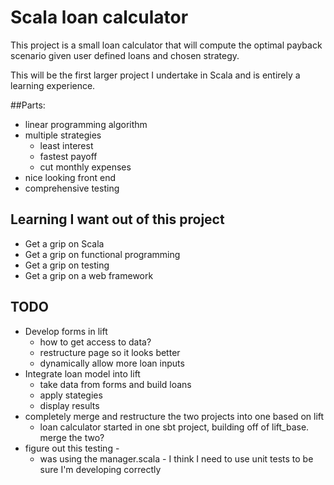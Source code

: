 # Scala loan calculator

This project is a small loan calculator that will compute the optimal payback scenario given user defined loans and chosen strategy.

This will be the first larger project I undertake in Scala and is entirely a learning experience.


##Parts:
  * linear programming algorithm
  * multiple strategies
    * least interest
    * fastest payoff
    * cut monthly expenses
  * nice looking front end
  * comprehensive testing

## Learning I want out of this project
  * Get a grip on Scala
  * Get a grip on functional programming
  * Get a grip on testing
  * Get a grip on a web framework 




## TODO
  * Develop forms in lift
    * how to get access to data?
    * restructure page so it looks better
    * dynamically allow more loan inputs
  * Integrate loan model into lift
    * take data from forms and build loans
    * apply stategies
    * display results
  * completely merge and restructure the two projects into one based on lift
    * loan calculator started in one sbt project, building off of lift_base.  merge the two?
  * figure out this testing - 
    * was using the manager.scala - I think I need to use unit tests to be sure I'm developing correctly













